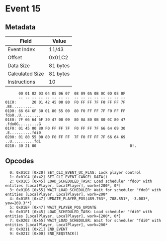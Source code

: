 # Event 15

## Metadata

| Field           | Value    |
|-----------------|----------|
| Event Index     | 11/43    |
| Offset          | 0x01C2   |
| Data Size       | 81 bytes |
| Calculated Size | 81 bytes |
| Instructions    | 10       |

```
      00 01 02 03 04 05 06 07  08 09 0A 0B 0C 0D 0E 0F
      -- -- -- -- -- -- -- --  -- -- -- -- -- -- -- --
01C0:       20 01 42 45 00 80  F0 FF FF 7F F0 FF FF 7F     .BE..........
01D0: 66 64 6F 30 01 80 55 00  80 F0 FF FF 7F F0 FF FF  fdo0..U.........
01E0: 7F 66 64 6F 30 47 00 09  80 0A 80 0B 80 0C 80 47  .fdo0G.........G
01F0: 01 45 00 80 F0 FF FF 7F  F0 FF FF 7F 66 64 69 30  .E..........fdi0
0200: 01 80 55 00 80 F0 FF FF  7F F0 FF FF 7F 66 64 69  ..U..........fdi
0210: 30 21 00                                          0!.             
```

## Opcodes

```
  0: 0x01C2 [0x20] SET_CLI_EVENT_UC_FLAG: Lock player control
  1: 0x01C4 [0x42] SET_CLI_EVENT_CANCEL_DATA()
  2: 0x01C5 [0x45] LOAD_SCHEDULED_TASK: Load scheduler "fdo0" with entities [LocalPlayer, LocalPlayer], work=[200*, 0*]
  3: 0x01D6 [0x55] WAIT_LOAD_SCHEDULER: Wait for scheduler "fdo0" with entities [LocalPlayer, LocalPlayer], work=200*
  4: 0x01E5 [0x47] UPDATE_PLAYER_POS(489.763*, 708.851*, -3.003*, yaw=269.3°*)
  5: 0x01EF [0x47] WAIT_PLAYER_POS_UPDATE
  6: 0x01F1 [0x45] LOAD_SCHEDULED_TASK: Load scheduler "fdi0" with entities [LocalPlayer, LocalPlayer], work=[200*, 0*]
  7: 0x0202 [0x55] WAIT_LOAD_SCHEDULER: Wait for scheduler "fdi0" with entities [LocalPlayer, LocalPlayer], work=200*
  8: 0x0211 [0x21] END_EVENT
  9: 0x0212 [0x00] END_REQSTACK()
```
